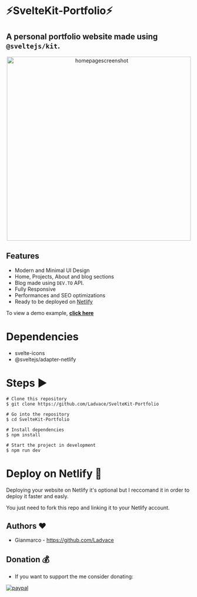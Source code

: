 # ⚡️SvelteKit-Portfolio⚡️
## A personal portfolio website made using `@sveltejs/kit`.

<p align="center">
    <img width="500" height="auto" src="https://i.imgur.com/SMQGEIt.png" alt="homepagescreenshot" />
</p>


## Features

 * Modern and Minimal UI Design 
 * Home, Projects, About and blog sections
 * Blog made using `DEV.TO` API.
 * Fully Responsive
 * Performances and SEO optimizations
 * Ready to be deployed on [Netlify](https://www.netlify.com/)


To view a demo example, **[click here](https://gianmarco.xyz)**

# Dependencies
* svelte-icons
* @sveltejs/adapter-netlify


# Steps ▶️
```
# Clone this repository
$ git clone https://github.com/Ladvace/SvelteKit-Portfolio
```

```
# Go into the repository
$ cd SvelteKit-Portfolio
```
```
# Install dependencies
$ npm install
```
```
# Start the project in development
$ npm run dev
```
# Deploy on Netlify 🚀

Deploying your website on Netlify it's optional but I reccomand it in order to deploy it faster and easly.

You just need to fork this repo and linking it to your Netlify account.

## Authors ❤️
 * Gianmarco - https://github.com/Ladvace


## Donation 💰

- If you want to support the me consider donating:

[![paypal](https://www.paypalobjects.com/en_US/i/btn/btn_donateCC_LG.gif)](https://www.paypal.com/cgi-bin/webscr?cmd=_s-xclick&hosted_button_id=WJWDBJENVNGHE)


